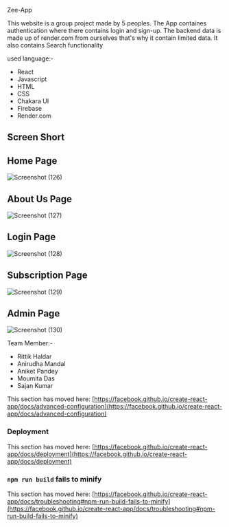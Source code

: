 Zee-App

This website is a group project made by 5 peoples. The App containes authentication where there contains login and sign-up. The backend data is made up of render.com from ourselves that's why it contain limited data. It also contains Search functionality

used language:-

- React
- Javascript
- HTML
- CSS
- Chakara UI
- Firebase
- Render.com


## Screen Short
## Home Page
![Screenshot (126)](https://user-images.githubusercontent.com/107460084/214224136-649754c7-6a5b-43ec-9845-4dba4ff5ba49.png)

## About Us Page
![Screenshot (127)](https://user-images.githubusercontent.com/107460084/214224520-47516b78-fcbb-4e17-91a7-9273448677a2.png)

## Login Page
![Screenshot (128)](https://user-images.githubusercontent.com/107460084/214224841-7c598a67-ea66-4a3e-be6e-9be4b63b246e.png)

## Subscription Page
![Screenshot (129)](https://user-images.githubusercontent.com/107460084/214224938-9e9e09f1-0d9c-48da-80e6-01c9f4beb066.png)

## Admin Page
![Screenshot (130)](https://user-images.githubusercontent.com/107460084/214225050-89eee1fc-c450-46b9-98c5-08f436be834b.png)


Team Member:-
- Rittik Haldar
- Anirudha Mandal
- Aniket Pandey
- Moumita Das
- Sajan Kumar


This section has moved here: [https://facebook.github.io/create-react-app/docs/advanced-configuration](https://facebook.github.io/create-react-app/docs/advanced-configuration)

### Deployment

This section has moved here: [https://facebook.github.io/create-react-app/docs/deployment](https://facebook.github.io/create-react-app/docs/deployment)

### `npm run build` fails to minify

This section has moved here: [https://facebook.github.io/create-react-app/docs/troubleshooting#npm-run-build-fails-to-minify](https://facebook.github.io/create-react-app/docs/troubleshooting#npm-run-build-fails-to-minify)
